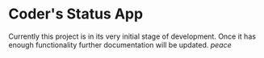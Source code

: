 # Coder's Status App

Currently this project is in its very initial stage of development.
Once it has enough functionality further documentation will be updated.
*peace*
